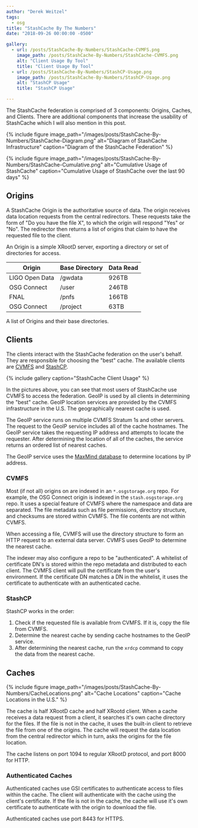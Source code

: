 ```yaml
---
author: "Derek Weitzel"
tags:
  - osg
title: "StashCache By The Numbers"
date: "2018-09-26 00:00:00 -0500"

gallery:
  - url: /posts/StashCache-By-Numbers/StashCache-CVMFS.png
    image_path: /posts/StashCache-By-Numbers/StashCache-CVMFS.png
    alt: "Client Usage By Tool"
    title: "Client Usage By Tool"
  - url: /posts/StashCache-By-Numbers/StashCP-Usage.png
    image_path: /posts/StashCache-By-Numbers/StashCP-Usage.png
    alt: "StashCP Usage"
    title: "StashCP Usage"

---
```


The StashCache federation is comprised of 3 components: Origins, Caches, and Clients.  There are additional components that increase the usability of StashCache which I will also mention in this post.

{% include figure image_path="/images/posts/StashCache-By-Numbers/StashCache-Diagram.png" alt="Diagram of StashCache Infrastructure" caption="Diagram of the StashCache Federation" %}

{% include figure image_path="/images/posts/StashCache-By-Numbers/StashCache-Cumulative.png" alt="Cumulative Usage of StashCache" caption="Cumulative Usage of StashCache over the last 90 days" %}

Origins
-------

A StashCache Origin is the authoritative source of data.  The origin receives data location requests from the central redirectors.  These requests take the form of "Do you have the file X", to which the origin will respond "Yes" or "No".  The redirector then returns a list of origins that claim to have the requested file to the client.

An Origin is a simple XRootD server, exporting a directory or set of directories for access.

| Origin         | Base Directory | Data Read |
|----------------|----------------|-----------|
| LIGO Open Data | /gwdata        | 926TB |
| OSG Connect    | /user          | 246TB |
| FNAL           | /pnfs          | 166TB |
| OSG Connect    | /project       | 63TB  |

A list of Origins and their base directories.


Clients
-------

The clients interact with the StashCache federation on the user's behalf.  They are responsible for choosing the "best" cache.  The available clients are [CVMFS](https://cernvm.cern.ch/portal/filesystem) and [StashCP](https://github.com/opensciencegrid/StashCache).

{% include gallery caption="StashCache Client Usage" %}

In the pictures above, you can see that most users of StashCache use CVMFS to access the federation.  GeoIP is used by all clients in determining the "best" cache.  GeoIP location services are provided by the CVMFS infrastructure in the U.S.  The geographically nearest cache is used.

The GeoIP service runs on multiple CVMFS Stratum 1s and other servers.  The request to the GeoIP service includes all of the cache hostnames.  The GeoIP service takes the requesting IP address and attempts to locate the requester.  After determining the location of all of the caches, the service returns an ordered list of nearest caches.

The GeoIP service uses the [MaxMind database](https://www.maxmind.com/) to determine locations by IP address.


### CVMFS

Most (if not all) origins on are indexed in an `*.osgstorage.org` repo.  For example, the OSG Connect origin is indexed in the `stash.osgstorage.org` repo.  It uses a special feature of CVMFS where the namespace and data are separated.  The file metadata such as file permissions, directory structure, and checksums are stored within CVMFS.  The file contents are not within CVMFS.

When accessing a file, CVMFS will use the directory structure to form an HTTP request to an external data server.  CVMFS uses GeoIP to determine the nearest cache.

The indexer may also configure a repo to be "authenticated".  A whitelist of certificate DN's is stored within the repo metadata and distributed to each client.  The CVMFS client will pull the certificate from the user's environment.  If the certificate DN matches a DN in the whitelist, it uses the certificate to authenticate with an authenticated cache.

### StashCP

StashCP works in the order:

1. Check if the requested file is available from CVMFS.  If it is, copy the file from CVMFS.
2. Determine the nearest cache by sending cache hostnames to the GeoIP service.
3. After determining the nearest cache, run the `xrdcp` command to copy the data from the nearest cache.

Caches
------

{% include figure image_path="/images/posts/StashCache-By-Numbers/CacheLocations.png" alt="Cache Locations" caption="Cache Locations in the U.S." %}

The cache is half XRootD cache and half XRootd client.  When a cache receives a data request from a client, it searches it's own cache directory for the files.  If the file is not in the cache, it uses the built-in client to retrieve the file from one of the origins.  The cache will request the data location from the central redirector which in turn, asks the origins for the file location.

The cache listens on port 1094 to regular XRootD protocol, and port 8000 for HTTP.

### Authenticated Caches

Authenticated caches use GSI certificates to authenticate access to files within the cache.  The client will authenticate with the cache using the client's certificate.  If the file is not in the cache, the cache will use it's own certificate to authenticate with the origin to download the file.

Authenticated caches use port 8443 for HTTPS.



